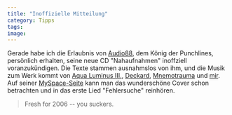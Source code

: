 ```yaml
---
title: "Inoffizielle Mitteilung"
category: Tipps
tags: 
image: 
---
```


Gerade habe ich die Erlaubnis von [Audio88](http://www.audio88.de), dem König der Punchlines, persönlich erhalten, seine neue CD "Nahaufnahmen" inoffziell voranzukündigen. Die Texte stammen ausnahmslos von ihm, und die Musik zum Werk kommt von [Aqua Luminus III.](http://www.88komaflash.de), [Deckard](http://www.deckard-worldwide.com), [Mnemotrauma](http://www.mnemotrauma.com) und [mir](http://www.misantropolis.de). Auf seiner [MySpace-Seite](http://www.myspace.com/43494454) kann man das wunderschöne Cover schon betrachten und in das erste Lied "Fehlersuche" reinhören.
> Fresh for 2006 -- you suckers.

